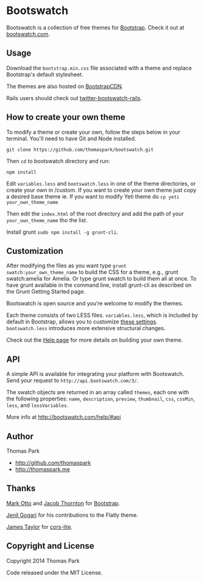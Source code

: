 Bootswatch
==========

Bootswatch is a collection of free themes for [Bootstrap](http://getbootstrap.com/). Check it out at [bootswatch.com](http://bootswatch.com).

Usage
-----
Download the `bootstrap.min.css` file associated with a theme and replace Bootstrap's default stylesheet.

The themes are also hosted on [BootstrapCDN](http://www.bootstrapcdn.com/).

Rails users should check out [twitter-bootswatch-rails](https://github.com/scottvrosenthal/twitter-bootswatch-rails).


How to create your own theme
----
To modify a theme or create your own, follow the steps below in your terminal. You'll need to have Git and Node installed.

`git clone https://github.com/thomaspark/bootswatch.git`
 
Then `cd` to bootswatch directory and run: 

`npm install`

Edit `variables.less` and `bootswatch.less` in one of the theme directories, or create your own in /custom.
If you want to create your own theme just copy a desired base theme ie. If you want to modify Yeti theme do `cp yeti your_own_theme_name`

Then edit the `index.html` of the root directory and add the path of your `your_own_theme_name` tho the list.

Install grunt `sudo npm install -g grunt-cli`.


Customization
------

After modifying the files as you want type `grunt swatch:your_own_theme_name` to build the CSS for a theme, e.g., grunt swatch:amelia for Amelia. Or type grunt swatch to build them all at once. To have grunt available in the command line, install grunt-cli as described on the Grunt Getting Started page.

Bootswatch is open source and you’re welcome to modify the themes.

Each theme consists of two LESS files. `variables.less`, which is included by default in Bootstrap, allows you to customize [these settings](http://getbootstrap.com/customize/#less-variables). `bootswatch.less` introduces more extensive structural changes.

Check out the [Help page](http://bootswatch.com/help/) for more details on building your own theme.

API
-----

A simple API is available for integrating your platform with Bootswatch. Send your request to `http://api.bootswatch.com/3/`.

The swatch objects are returned in an array called `themes`, each one with the following properties:  `name`, `description`, `preview`, `thumbnail`, `css`, `cssMin`, `less`, and `lessVariables`.

More info at http://bootswatch.com/help/#api

Author
------
Thomas Park

+ http://github.com/thomaspark
+ http://thomaspark.me

Thanks
------
[Mark Otto](http://github.com/markdotto) and [Jacob Thornton](http://github.com/fat) for [Bootstrap](https://github.com/twitter/bootstrap).

[Jenil Gogari](http://www.jgog.in/) for his contributions to the Flatly theme.

[James Taylor](http://github.com/jostylr) for [cors-lite](https://github.com/jostylr/cors-lite).


Copyright and License
----
Copyright 2014 Thomas Park

Code released under the MIT License.



